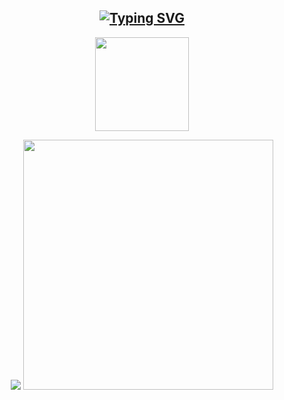 <div align="center">

## [![Typing SVG](https://readme-typing-svg.herokuapp.com?font=Rockstar-ExtraBold&color=green&lines=𝗛𝗘𝗬+𝗜𝗧𝗦+𝗠𝗘+𝗔𝗟𝗢𝗡𝗘;𝗬𝗘𝗧𝗛𝗔𝗗𝗔+𝗙𝗘𝗔𝗥+𝗔𝗬𝗢;━━━◇x◇━━━━+⇆+◁+𝗔𝗟𝗢𝗡𝗘+▷+↻)](https://git.io/typing-svg)

 </a>
</p>
<div align="center">
  <img border-radius: 15px src="https://i.imgur.com/sxUfra1.jpg" width="150" height="150"/>
  <p align="center">

<!---
Alone-Mods/Alone-Mods is a ✨ special ✨ repository because its `README.md` (this file) appears on your GitHub profile.
You can click the Preview link to take a look at your changes.
--->

<img src="https://github.com/SP-XD/SP-XD/blob/main/images/dino_rounded.gif?raw=true" href="https://github.com/SP-XD" />

<img src="https://github.com/SP-XD/SP-XD/blob/main/images/this_page_is.gif?raw=true"  width="400"/>

